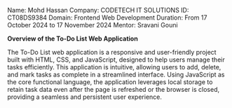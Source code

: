 Name: Mohd Hassan
Company: CODETECH IT SOLUTIONS
ID: CT08DS9384
Domain: Frontend Web Development
Duration: From 17 October 2024 to 17 November 2024
Mentor: Sravani Gouni

**Overview of the To-Do List Web Application**

The To-Do List web application is a responsive and user-friendly project built with HTML, CSS, and JavaScript, designed to help users manage their tasks efficiently. This application is intuitive, allowing users to add, delete, and mark tasks as complete in a streamlined interface. Using JavaScript as the core functional language, the application leverages local storage to retain task data even after the page is refreshed or the browser is closed, providing a seamless and persistent user experience.
